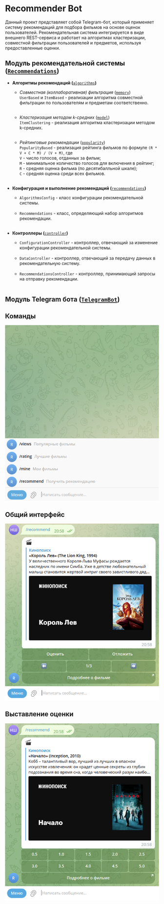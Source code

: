 # Recommender Bot

Данный проект представляет собой Telegram-бот, который применяет систему рекомендаций
для подбора фильмов на основе оценок пользователей. Рекомендательная система интегрируется
в виде внешнего REST-сервиса и работает на алгоритмах кластеризации, совместной фильтрации
пользователей и предметов, используя предоставленные оценки.

## **Модуль рекомендательной системы (**[`Recommendations`](Recommendations)**)**

* **Алгоритмы рекомендаций (**[`algorithms`](Recommendations/src/main/java/com/recommender/bot/algorithms)**)**
    * _Совместная (коллаборативная)
      фильтрация_ ([`memory`](Recommendations/src/main/java/com/recommender/bot/algorithms/memory))\
      `UserBased` и `ItemBased` - реализации алгоритма совместной фильтрации по пользователям и предметам
      соответственно.<br/><br/>

    * _Кластеризация методом k-средних_ ([`model`](Recommendations/src/main/java/com/recommender/bot/algorithms/model))\
      `ItemClustering` - реализация алгоритма кластеризации методом k-средних.<br/><br/>

    * _Рейтинговые
      рекомендации_ ([`popularity`](Recommendations/src/main/java/com/recommender/bot/algorithms/popularity))\
      `PopularityBased` - реализация рейтинга фильмов по формуле `(R * V + C * M) / (V + M)`, где \
      `V` - число голосов, отданных за фильм;\
      `M` - минимальное количество голосов для включения в рейтинг;\
      `R` - средняя оценка фильма (по десятибалльной шкале);\
      `C` - средняя оценка среди всех фильмов.<br/><br/>

* **Конфигурация и выполнение рекомендаций (**[`recommendations`](Recommendations/src/main/java/com/recommender/bot/service/recommendations)**)**
    * `AlgorithmsConfig` - класс конфигурации рекомендательной системы.<br/><br/>
    * `Recommendations` - класс, определяющий набор алгоритмов рекомендации.<br/><br/>

* **Контроллеры (**[`controller`](Recommendations/src/main/java/com/recommender/bot/controller)**)**
    * `ConfigurationController` - контроллер, отвечающий за изменение конфигурации рекомендательной системы.<br/><br/>
    * `DataController` - контроллер, отвечающий за передачу данных в рекомендательную систему.<br/><br/>
    * `RecommendationsController` - контроллер, принимающий запросы на отправку рекомендации.<br/><br/>

## **Модуль Telegram бота (**[`TelegramBot`](TelegramClient)**)**

## Команды
![Команды](images/1.PNG "Команды")
## Общий интерфейс
![Интерфейс](images/2.PNG "Интерфейс")
## Выставление оценки
![Оценки](images/3.PNG "Оценки")
